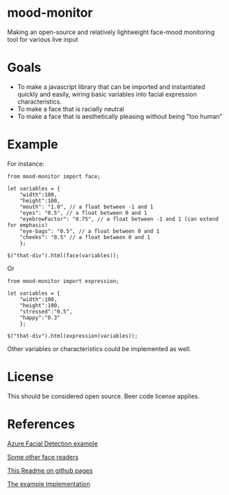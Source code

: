 # mood-monitor
Making an open-source and relatively lightweight face-mood monitoring tool for various live input

# Goals
- To make a javascript library that can be imported and instantiated quickly and easily, wiring basic variables into facial expression characteristics.
- To make a face that is racially neutral
- To make a face that is aesthetically pleasing without being "too human"

# Example
For instance:
 
	from mood-monitor import face;

	let variables = { 
		"width":100,
		"height":100,
		"mouth": "1.0", // a float between -1 and 1
		"eyes": "0.5", // a float between 0 and 1
		"eyebrowFactor": "0.75", // a float between -1 and 1 (can extend for emphasis)
		"eye-bags": "0.5", // a float between 0 and 1
		"cheeks": "0.5" // a float between 0 and 1
		};

	$("that-div").html(face(variables));


Or

	from mood-monitor import expression;
	
	let variables = {
		"width":100,
		"height":100,
		"stressed":"0.5",
		"happy":"0.3"
		};
	
	$("that-div").html(expression(variables));

Other variables or characteristics could be implemented as well.

# License
This should be considered open source. Beer code license applies.

# References
[Azure Facial Detection example](https://docs.microsoft.com/en-us/azure/cognitive-services/face/concepts/face-detection)

[Some other face readers](https://nordicapis.com/20-emotion-recognition-apis-that-will-leave-you-impressed-and-concerned/)

[This Readme on github pages](https://ejdarrow.github.io/mood-monitor)

[The example implementation](https://ejdarrow.github.io/mood-monitor/example.html)
